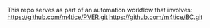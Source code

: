 This repo serves as part of an automation workflow that involves:
https://github.com/m4tice/PVER.git
https://github.com/m4tice/BC.git
